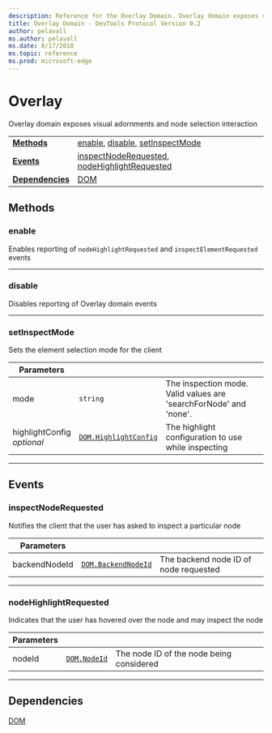 ```yaml
---
description: Reference for the Overlay Domain. Overlay domain exposes visual adornments and node selection interaction
title: Overlay Domain - DevTools Protocol Version 0.2
author: pelavall
ms.author: pelavall
ms.date: 8/17/2018
ms.topic: reference
ms.prod: microsoft-edge
---
```

# Overlay
Overlay domain exposes visual adornments and node selection interaction

| | |
|-|-|
| [**Methods**](#methods) | [enable](#enable), [disable](#disable), [setInspectMode](#setinspectmode) |
| [**Events**](#events) | [inspectNodeRequested](#inspectnoderequested), [nodeHighlightRequested](#nodehighlightrequested) |
| [**Dependencies**](#dependencies) | [DOM](dom.md) |
## Methods

### enable
Enables reporting of <code>nodeHighlightRequested</code> and <code>inspectElementRequested</code> events

</p>

---

### disable
Disables reporting of Overlay domain events

</p>

---

### setInspectMode
Sets the element selection mode for the client

<table>
    <thead>
        <tr>
            <th>Parameters</th>
            <th></th>
            <th></th>
        </tr>
    </thead>
    <tbody>
        <tr>
            <td>mode</td>
            <td><code class="flyout">string</code></td>
            <td>The inspection mode.  Valid values are 'searchForNode' and 'none'.</td>
        </tr>
        <tr>
            <td>highlightConfig <br/> <i>optional</i></td>
            <td><a href="dom.md#highlightconfig"><code class="flyout">DOM.HighlightConfig</code></a></td>
            <td>The highlight configuration to use while inspecting</td>
        </tr>
    </tbody>
</table>
</p>

---

## Events

### inspectNodeRequested
Notifies the client that the user has asked to inspect a particular node

<table>
    <thead>
        <tr>
            <th>Parameters</th>
            <th></th>
            <th></th>
        </tr>
    </thead>
    <tbody>
        <tr>
            <td>backendNodeId</td>
            <td><a href="dom.md#backendnodeid"><code class="flyout">DOM.BackendNodeId</code></a></td>
            <td>The backend node ID of node requested</td>
        </tr>
    </tbody>
</table>
</p>

---

### nodeHighlightRequested
Indicates that the user has hovered over the node and may inspect the node

<table>
    <thead>
        <tr>
            <th>Parameters</th>
            <th></th>
            <th></th>
        </tr>
    </thead>
    <tbody>
        <tr>
            <td>nodeId</td>
            <td><a href="dom.md#nodeid"><code class="flyout">DOM.NodeId</code></a></td>
            <td>The node ID of the node being considered</td>
        </tr>
    </tbody>
</table>
</p>

---

## Dependencies

[DOM](dom.md)
